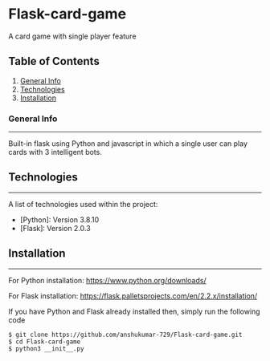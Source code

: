 # Flask-card-game
A card game with single player feature
## Table of Contents
1. [General Info](#general-info)
2. [Technologies](#technologies)
3. [Installation](#installation)
### General Info
***
Built-in flask using Python and javascript in which a single user can play cards with 3 intelligent bots.

## Technologies
***
A list of technologies used within the project:
* [Python]: Version 3.8.10 
* [Flask]: Version 2.0.3
## Installation
***
For Python installation: https://www.python.org/downloads/

For Flask installation: https://flask.palletsprojects.com/en/2.2.x/installation/

If you have Python and Flask already installed then, simply run the following code

```
$ git clone https://github.com/anshukumar-729/Flask-card-game.git
$ cd Flask-card-game
$ python3 __init__.py
```
